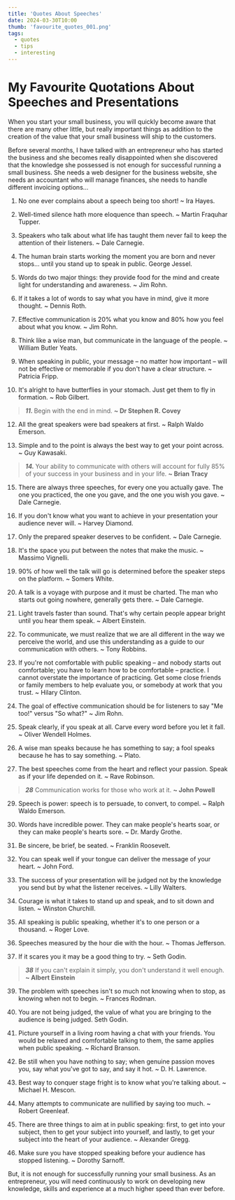 ```yaml
---
title: 'Quotes About Speeches'
date: 2024-03-30T10:00
thumb: 'favourite_quotes_001.png'
tags:
  - quotes
  - tips
  - interesting
---
```


# My Favourite Quotations About Speeches and Presentations

When you start your small business, you will quickly become aware that there are many other little, but really important things as addition to the creation of the value that your small business will ship to the customers.

Before several months, I have talked with an entrepreneur who has started the business and she becomes really disappointed when she discovered that the knowledge she possessed is not enough for successful running a small business. She needs a web designer for the business website, she needs an accountant who will manage finances, she needs to handle different invoicing options…

1.  No one ever complains about a speech being too short! ~ Ira Hayes.

2.  Well-timed silence hath more eloquence than speech. ~ Martin Fraquhar Tupper.

3.  Speakers who talk about what life has taught them never fail to keep the attention of their listeners. ~ Dale Carnegie.

4.  The human brain starts working the moment you are born and never stops… until you stand up to speak in public. George Jessel.

5.  Words do two major things: they provide food for the mind and create light for understanding and awareness. ~ Jim Rohn.

6.  If it takes a lot of words to say what you have in mind, give it more thought. ~ Dennis Roth.

7.  Effective communication is 20% what you know and 80% how you feel about what you know. ~ Jim Rohn.

8.  Think like a wise man, but communicate in the language of the people. ~ William Butler Yeats.

9.  When speaking in public, your message – no matter how important – will not be effective or memorable if you don't have a clear structure. ~ Patricia Fripp.

10. It's alright to have butterflies in your stomach. Just get them to fly in formation. ~ Rob Gilbert.

<div class="content">
  <blockquote class="has-background-light">
    <p><strong><em>11. </em></strong>  Begin with the end in mind. <strong> ~ Dr Stephen R. Covey</strong></em> </span>  </p>
  </blockquote>

12. All the great speakers were bad speakers at first. ~ Ralph Waldo Emerson.

13. Simple and to the point is always the best way to get your point across. ~ Guy Kawasaki.

<div class="content">
  <blockquote class="has-background-light">
    <p><strong><em>14. </em></strong>  Your ability to communicate with others will account for fully 85% of your success in your business and in your life. <strong> ~ Brian Tracy</strong></em> </span>  </p>
  </blockquote>

15. There are always three speeches, for every one you actually gave. The one you practiced, the one you gave, and the one you wish you gave. ~ Dale Carnegie.

16. If you don't know what you want to achieve in your presentation your audience never will. ~ Harvey Diamond.

17. Only the prepared speaker deserves to be confident. ~ Dale Carnegie.

18. It's the space you put between the notes that make the music. ~ Massimo Vignelli.

19. 90% of how well the talk will go is determined before the speaker steps on the platform. ~ Somers White.

20. A talk is a voyage with purpose and it must be charted. The man who starts out going nowhere, generally gets there. ~ Dale Carnegie.

21. Light travels faster than sound. That's why certain people appear bright until you hear them speak. ~ Albert Einstein.

22. To communicate, we must realize that we are all different in the way we perceive the world, and use this understanding as a guide to our communication with others. ~ Tony Robbins.

23. If you're not comfortable with public speaking – and nobody starts out comfortable; you have to learn how to be comfortable – practice. I cannot overstate the importance of practicing. Get some close friends or family members to help evaluate you, or somebody at work that you trust. ~ Hilary Clinton.

24. The goal of effective communication should be for listeners to say "Me too!" versus "So what?" ~ Jim Rohn.

25. Speak clearly, if you speak at all. Carve every word before you let it fall. ~ Oliver Wendell Holmes.

26. A wise man speaks because he has something to say; a fool speaks because he has to say something. ~ Plato.

27. The best speeches come from the heart and reflect your passion. Speak as if your life depended on it. ~ Rave Robinson.

<div class="content">
  <blockquote class="has-background-light">
    <p><strong><em>28</em></strong>  Communication works for those who work at it. <strong> ~ John Powell</strong></em> </span>  </p>
  </blockquote>

29. Speech is power: speech is to persuade, to convert, to compel. ~ Ralph Waldo Emerson.

30. Words have incredible power. They can make people's hearts soar, or they can make people's hearts sore. ~ Dr. Mardy Grothe.

31. Be sincere, be brief, be seated. ~ Franklin Roosevelt.

32. You can speak well if your tongue can deliver the message of your heart. ~ John Ford.

33. The success of your presentation will be judged not by the knowledge you send but by what the listener receives. ~ Lilly Walters.

34. Courage is what it takes to stand up and speak, and to sit down and listen. ~ Winston Churchill.

35. All speaking is public speaking, whether it's to one person or a thousand. ~ Roger Love.

36. Speeches measured by the hour die with the hour. ~ Thomas Jefferson.

37. If it scares you it may be a good thing to try. ~ Seth Godin.

<div class="content">
  <blockquote class="has-background-light">
    <p><strong><em>38</em></strong>  If you can't explain it simply, you don't understand it well enough. <strong> ~ Albert Einstein</strong></em> </span>  </p>
  </blockquote>

39. The problem with speeches isn't so much not knowing when to stop, as knowing when not to begin. ~ Frances Rodman.

40. You are not being judged, the value of what you are bringing to the audience is being judged. Seth Godin.

41. Picture yourself in a living room having a chat with your friends. You would be relaxed and comfortable talking to them, the same applies when public speaking. ~ Richard Branson.

42. Be still when you have nothing to say; when genuine passion moves you, say what you've got to say, and say it hot. ~ D. H. Lawrence.

43. Best way to conquer stage fright is to know what you're talking about. ~ Michael H. Mescon.

44. Many attempts to communicate are nullified by saying too much. ~ Robert Greenleaf.

45. There are three things to aim at in public speaking: first, to get into your subject, then to get your subject into yourself, and lastly, to get your subject into the heart of your audience. ~ Alexander Gregg.

46. Make sure you have stopped speaking before your audience has stopped listening. ~ Dorothy Sarnoff.

But, it is not enough for successfully running your small business. As an entrepreneur, you will need continuously to work on developing new knowledge, skills and experience at a much higher speed than ever before.
